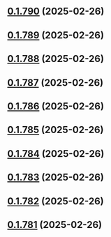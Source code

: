## [0.1.790](https://github.com/binary-braids/terraform-oracle/compare/v0.1.789...v0.1.790) (2025-02-26)



## [0.1.789](https://github.com/binary-braids/terraform-oracle/compare/v0.1.788...v0.1.789) (2025-02-26)



## [0.1.788](https://github.com/binary-braids/terraform-oracle/compare/v0.1.787...v0.1.788) (2025-02-26)



## [0.1.787](https://github.com/binary-braids/terraform-oracle/compare/v0.1.786...v0.1.787) (2025-02-26)



## [0.1.786](https://github.com/binary-braids/terraform-oracle/compare/v0.1.785...v0.1.786) (2025-02-26)



## [0.1.785](https://github.com/binary-braids/terraform-oracle/compare/v0.1.784...v0.1.785) (2025-02-26)



## [0.1.784](https://github.com/binary-braids/terraform-oracle/compare/v0.1.783...v0.1.784) (2025-02-26)



## [0.1.783](https://github.com/binary-braids/terraform-oracle/compare/v0.1.782...v0.1.783) (2025-02-26)



## [0.1.782](https://github.com/binary-braids/terraform-oracle/compare/v0.1.781...v0.1.782) (2025-02-26)



## [0.1.781](https://github.com/binary-braids/terraform-oracle/compare/v0.1.780...v0.1.781) (2025-02-26)



